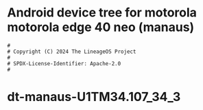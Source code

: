 # Android device tree for motorola motorola edge 40 neo (manaus)

```
#
# Copyright (C) 2024 The LineageOS Project
#
# SPDX-License-Identifier: Apache-2.0
#
```
# dt-manaus-U1TM34.107_34_3
